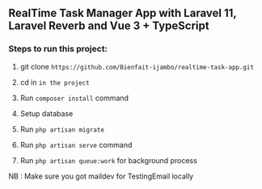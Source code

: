 

## RealTime Task Manager App with Laravel 11, Laravel Reverb and Vue 3 + TypeScript

### Steps to run this project:


1. git clone `https://github.com/Bienfait-ijambo/realtime-task-app.git`

2. cd in `in the project`

3. Run `composer install` command

4. Setup database  

5. Run `php artisan migrate` 

6. Run `php artisan serve` command

6. Run `php artisan queue:work` for background process


NB : Make sure you got maildev for TestingEmail locally